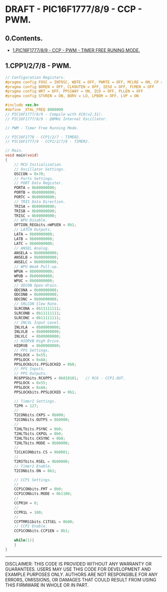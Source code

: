 # DRAFT - PIC16F1777/8/9 - CCP - PWM.

## 0.Contents.

- [1.PIC16F1777/8/9 - CCP - PWM - TIMER FREE RUNING MODE.](#1cpp1278---pwm)

## 1.CPP1/2/7/8 - PWM.

```c
// Configuration Registers.
#pragma config FOSC = INTOSC, WDTE = OFF, PWRTE = OFF, MCLRE = ON, CP = OFF
#pragma config BOREN = OFF, CLKOUTEN = OFF, IESO = OFF, FCMEN = OFF
#pragma config WRT = OFF, PPS1WAY = ON, ZCD = OFF, PLLEN = OFF
#pragma config STVREN = ON, BORV = LO, LPBOR = OFF, LVP = ON

#include <xc.h>
#define _XTAL_FREQ 8000000
// PIC16F1777/8/9 - Compile with XC8(v2.31).
// PIC16F1777/8/9 - @8MHz Internal Oscillator.

// PWM - Timer Free Running Mode.

// PIC16F1778 - CCP1/2/7 - TIMER2.
// PIC16F1777/9 - CCP1/2/7/8 - TIMER2.

// Main.
void main(void)
{
    // MCU Initialization.
    // Oscillator Settings.
    OSCCON = 0x70;
    // Ports Settings.
    // PORT Data Register.
    PORTA = 0b00000000;
    PORTB = 0b00000000;
    PORTC = 0b00000000;
    // TRIS Data Direction.
    TRISA = 0b00000000;
    TRISB = 0b00000000;
    TRISC = 0b00000000;
    // WPU Disable.
    OPTION_REGbits.nWPUEN = 0b1;
    // LATCH Outputs.
    LATA = 0b00000000;
    LATB = 0b00000000;
    LATC = 0b00000000;
    // ANSEL Analog.
    ANSELA = 0b00000000;
    ANSELB = 0b00000000;
    ANSELC = 0b00000000;
    // WPU Weak Pull-up.
    WPUA = 0b00000000;
    WPUB = 0b00000000;
    WPUC = 0b00000000;
    // ODCON Open-drain.
    ODCONA = 0b00000000;
    ODCONB = 0b00000000;
    ODCONC = 0b00000000;
    // SRLCON Slew Rate.
    SLRCONA = 0b11111111;
    SLRCONB = 0b11111111;
    SLRCONC = 0b11111111;
    // INLVL Input Level.
    INLVLA  = 0b00000000;
    INLVLB  = 0b00000000;
    INLVLC  = 0b00000000;
    // HIDRVB High Drive.
    HIDRVB  = 0b00000000;
    // PPS Settings.
    PPSLOCK = 0x55;
    PPSLOCK = 0xAA;
    PPSLOCKbits.PPSLOCKED = 0b0;
    // PPS Inputs.
    // PPS Outputs.
    RC6PPSbits.RC6PPS = 0b010101;   // RC6 - CCP1.OUT.
    PPSLOCK = 0x55;
    PPSLOCK = 0xAA;
    PPSLOCKbits.PPSLOCKED = 0b1;

    // Timer2 Settings.
    T2PR = 127;
    //
    T2CONbits.CKPS = 0b000;
    T2CONbits.OUTPS = 0b0000;
    //
    T2HLTbits.PSYNC = 0b0;
    T2HLTbits.CKPOL = 0b0;
    T2HLTbits.CKSYNC = 0b0;
    T2HLTbits.MODE = 0b00000;
    //
    T2CLKCONbits.CS = 0b0001;
    //
    T2RSTbits.RSEL = 0b00000;
    // Timer2 Enable.
    T2CONbits.ON = 0b1;

    // CCP1 Settings.
    //
    CCP1CONbits.FMT = 0b0;
    CCP1CONbits.MODE = 0b1100;
    //
    CCPR1H = 0;
    //
    CCPR1L = 100;
    //
    CCPTMRS1bits.C1TSEL = 0b00;
    // CCP1 Enable.
    CCP1CONbits.CCP1EN = 0b1;
    
    while(1){
    }
}
```

---
DISCLAIMER: THIS CODE IS PROVIDED WITHOUT ANY WARRANTY OR GUARANTEES.
USERS MAY USE THIS CODE FOR DEVELOPMENT AND EXAMPLE PURPOSES ONLY.
AUTHORS ARE NOT RESPONSIBLE FOR ANY ERRORS, OMISSIONS, OR DAMAGES THAT COULD
RESULT FROM USING THIS FIRMWARE IN WHOLE OR IN PART.